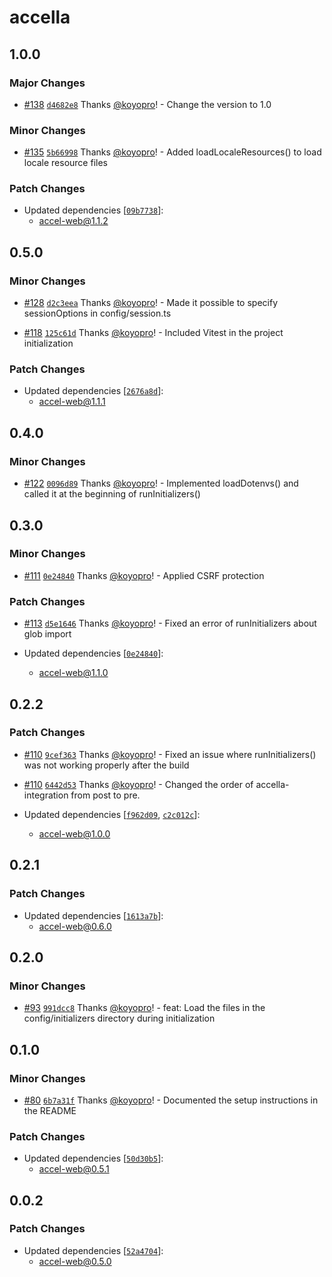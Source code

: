 # accella

## 1.0.0

### Major Changes

- [#138](https://github.com/koyopro/accella/pull/138) [`d4682e8`](https://github.com/koyopro/accella/commit/d4682e8d6dec61dce18292311d5ab44d967966ee) Thanks [@koyopro](https://github.com/koyopro)! - Change the version to 1.0

### Minor Changes

- [#135](https://github.com/koyopro/accella/pull/135) [`5b66998`](https://github.com/koyopro/accella/commit/5b66998b4d933897d761f69744a5f87369fe28ef) Thanks [@koyopro](https://github.com/koyopro)! - Added loadLocaleResources() to load locale resource files

### Patch Changes

- Updated dependencies [[`09b7738`](https://github.com/koyopro/accella/commit/09b7738b64f3b53e6980d6bac09cb7821acf774d)]:
  - accel-web@1.1.2

## 0.5.0

### Minor Changes

- [#128](https://github.com/koyopro/accella/pull/128) [`d2c3eea`](https://github.com/koyopro/accella/commit/d2c3eead5e82a42e1f77417b45be3efa97306ff8) Thanks [@koyopro](https://github.com/koyopro)! - Made it possible to specify sessionOptions in config/session.ts

- [#118](https://github.com/koyopro/accella/pull/118) [`125c61d`](https://github.com/koyopro/accella/commit/125c61d04607cc1ca3edde377d4175b6255378ba) Thanks [@koyopro](https://github.com/koyopro)! - Included Vitest in the project initialization

### Patch Changes

- Updated dependencies [[`2676a8d`](https://github.com/koyopro/accella/commit/2676a8d26b2b08a9ccb94110fb2a7ab3a2cc7cd5)]:
  - accel-web@1.1.1

## 0.4.0

### Minor Changes

- [#122](https://github.com/koyopro/accella/pull/122) [`0096d89`](https://github.com/koyopro/accella/commit/0096d89e69dfbde763f771d71f2e0ef4e09826b9) Thanks [@koyopro](https://github.com/koyopro)! - Implemented loadDotenvs() and called it at the beginning of runInitializers()

## 0.3.0

### Minor Changes

- [#111](https://github.com/koyopro/accella/pull/111) [`0e24840`](https://github.com/koyopro/accella/commit/0e24840ba5d9c56b32ffd759023c9a797b75aee3) Thanks [@koyopro](https://github.com/koyopro)! - Applied CSRF protection

### Patch Changes

- [#113](https://github.com/koyopro/accella/pull/113) [`d5e1646`](https://github.com/koyopro/accella/commit/d5e16463667fa050dcd6fb5e078ec539a2f777c6) Thanks [@koyopro](https://github.com/koyopro)! - Fixed an error of runInitializers about glob import

- Updated dependencies [[`0e24840`](https://github.com/koyopro/accella/commit/0e24840ba5d9c56b32ffd759023c9a797b75aee3)]:
  - accel-web@1.1.0

## 0.2.2

### Patch Changes

- [#110](https://github.com/koyopro/accella/pull/110) [`9cef363`](https://github.com/koyopro/accella/commit/9cef363ddc52efd1cb6c7a60ff722c3eaf443ae1) Thanks [@koyopro](https://github.com/koyopro)! - Fixed an issue where runInitializers() was not working properly after the build

- [#110](https://github.com/koyopro/accella/pull/110) [`6442d53`](https://github.com/koyopro/accella/commit/6442d533de0028c1720dd662d806c4fd94ecd15c) Thanks [@koyopro](https://github.com/koyopro)! - Changed the order of accella-integration from post to pre.

- Updated dependencies [[`f962d09`](https://github.com/koyopro/accella/commit/f962d09acf14a4547fda992938b4b2e517fdca96), [`c2c012c`](https://github.com/koyopro/accella/commit/c2c012c45d273fcb5953f6ee2ae4ad967946780e)]:
  - accel-web@1.0.0

## 0.2.1

### Patch Changes

- Updated dependencies [[`1613a7b`](https://github.com/koyopro/accella/commit/1613a7b467e90d8e1b685df0b9d7266103e23287)]:
  - accel-web@0.6.0

## 0.2.0

### Minor Changes

- [#93](https://github.com/koyopro/accella/pull/93) [`991dcc8`](https://github.com/koyopro/accella/commit/991dcc844a018286ef39c83402c3b9ba402b93a8) Thanks [@koyopro](https://github.com/koyopro)! - feat: Load the files in the config/initializers directory during initialization

## 0.1.0

### Minor Changes

- [#80](https://github.com/koyopro/accella/pull/80) [`6b7a31f`](https://github.com/koyopro/accella/commit/6b7a31f97660f71c6a8632db1c3923ec324e5184) Thanks [@koyopro](https://github.com/koyopro)! - Documented the setup instructions in the README

### Patch Changes

- Updated dependencies [[`50d30b5`](https://github.com/koyopro/accella/commit/50d30b5544977d77deaf49cab798a45fb11ddb8b)]:
  - accel-web@0.5.1

## 0.0.2

### Patch Changes

- Updated dependencies [[`52a4704`](https://github.com/koyopro/accella/commit/52a4704aadc7d7822fb21c9af72d09ecea72fd0a)]:
  - accel-web@0.5.0

